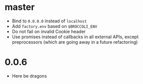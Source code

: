 # master

* Bind to `0.0.0.0` instead of `localhost`
* Add `factory.env` based on `$BROCCOLI_ENV`
* Do not fail on invalid Cookie header
* Use promises instead of callbacks in all external APIs, except preprocessors (which are going away in a future refactoring)

# 0.0.6

* Here be dragons
